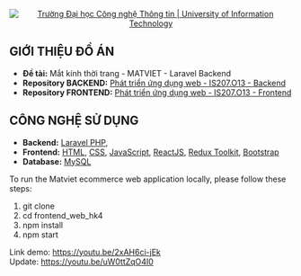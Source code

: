 <p align="center">
  <a href="https://www.uit.edu.vn/" title="Trường Đại học Công nghệ Thông tin" style="border: none;">
    <img src="https://i.imgur.com/WmMnSRt.png" alt="Trường Đại học Công nghệ Thông tin | University of Information Technology">
  </a>
</p>

## GIỚI THIỆU ĐỒ ÁN

- **Đề tài:** Mắt kính thời trang - MATVIET - Laravel Backend
- **Repository BACKEND:** [Phát triển ứng dụng web - IS207.O13 - Backend](https://github.com/QuDaMyker/backend_web_hk4)
- **Repository FRONTEND:** [Phát triển ứng dụng web - IS207.O13 - Frontend](https://github.com/QuDaMyker/frontend_web_hk4)

## CÔNG NGHỆ SỬ DỤNG

- **Backend:** [Laravel PHP](https://laravel.com/),
- **Frontend:** [HTML](https://developer.mozilla.org/en-US/docs/Web/HTML), [CSS](https://developer.mozilla.org/en-US/docs/Web/CSS), [JavaScript](https://www.javascript.com/), [ReactJS](https://reactjs.org/), [Redux Toolkit](https://redux.js.org/), [Bootstrap](https://reactstrap.github.io/?path=/story/home-installation--page)
- **Database:** [MySQL](https://www.mysql.com/)

To run the Matviet ecommerce web application locally, please follow these steps:

1. git clone
2. cd frontend_web_hk4
3. npm install
4. npm start

Link demo: https://youtu.be/2xAH6ci-jEk
<br>
Update: https://youtu.be/uW0ttZqO4I0
